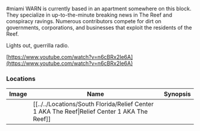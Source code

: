 #miami
WARN is currently based in an apartment somewhere on this block. They specialize in up-to-the-minute breaking news in The Reef and conspiracy ravings. Numerous contributors compete for dirt on governments, corporations, and businesses that exploit the residents of the Reef.   
  
Lights out, guerrilla radio.   
  
[https://www.youtube.com/watch?v=n6cBRx2Ie6A](https://www.youtube.com/watch?v=n6cBRx2Ie6A)

### Locations

| Image | Name   | Synopsis |
| ----- | ------ | -------- |
|       | [[../../Locations/South Florida/Relief Center 1 AKA The Reef\|Relief Center 1 AKA The Reef]] |         |